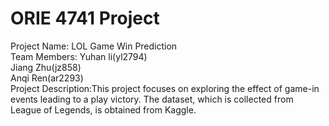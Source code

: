 # ORIE 4741 Project <br/>

Project Name: LOL Game Win Prediction<br/>
Team Members: Yuhan li(yl2794)<br/>
Jiang Zhu(jz858)<br/>
Anqi Ren(ar2293)<br/>
Project Description:This project focuses on exploring the effect of game-in events leading to a play victory. The dataset, which is collected from League of Legends, is obtained from Kaggle.

